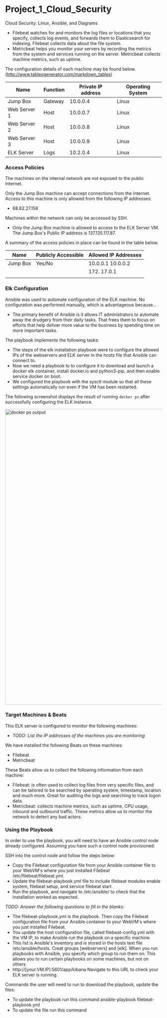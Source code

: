 # Project_1_Cloud_Security
 Cloud Security: Linux, Ansible, and Diagrams
- Filebeat watches for and monitors the log files or locations that you specify, collects log events, and forwards them to Elasticsearch for indexing. Filebeat collects data about the file system.
- Metricbeat helps you monitor your servers by recording the metrics from the system and services running on the server. Metricbeat collects machine metrics, such
as uptime.


The configuration details of each machine may be found below.
(http://www.tablesgenerator.com/markdown_tables)

| Name         | Function | Private IP address | Operating System |
|--------------|----------|--------------------|------------------|
| Jump Box     | Gateway  | 10.0.0.4           | Linux            |
| Web Server 1 | Host     | 10.0.0.7           | Linux            |
| Web Server 2 | Host     | 10.0.0.8           | Linux            |
| Web Server 3 | Host     | 10.0.0.9           | Linux            |
| ELK Server   | Logs     | 10.2.0.4           | Linux            |

### Access Policies

The machines on the internal network are not exposed to the public Internet. 

Only the Jump Box machine can accept connections from the Internet. Access to this machine is only allowed from the following IP addresses:
- 68.82.27.158

Machines within the network can only be accessed by SSH.
- Only the Jump Box machine is allowed to access to the ELK Server VM. The Jump Box's Public IP address is 137.135.117.87.

A summary of the access policies in place can be found in the table below.

| Name     | Publicly Accessible | Allowed IP Addresses |
|----------|---------------------|----------------------|
| Jump Box | Yes/No              | 10.0.0.1 10.0.0.2    |
|          |                     |    172.    17.0.1              |
|          |                     |                      |

### Elk Configuration

Ansible was used to automate configuration of the ELK machine. No configuration was performed manually, which is advantageous because...
- The primary benefit of Ansible is it allows IT administrators to automate away the drudgery from their daily tasks. That frees them to focus on efforts that help deliver more value to the business by spending time on more important tasks. 

The playbook implements the following tasks:
- The steps of the elk installation playbook were to configure the allowed IPs of the webservers and ELK server in the hosts file that Ansible can connect to.
- Now we need a playbook to to configure it to download and launch a docker elk container, install docker.io and python3-pip, and then enable service docker on boot.
- We configured the playbook with the sysctl module so that all these settings automatically run even if the VM has been restarted.

The following screenshot displays the result of running `docker ps` after successfully configuring the ELK instance.

<img width="947" alt="docker ps output" src="https://user-images.githubusercontent.com/73347552/110228099-75d12100-7ecc-11eb-8d04-20fa37486ff8.PNG">



### Target Machines & Beats
This ELK server is configured to monitor the following machines:
- _TODO: List the IP addresses of the machines you are monitoring_

We have installed the following Beats on these machines:
- Filebeat
- Metricbeat

These Beats allow us to collect the following information from each machine:
- Filebeat: is often used to collect log files from very specific files, and can be tailored to be searched by operating system, timestamp, location and much more. Great for auditing the logs and searching to track logon data. 
- Metricbeat: collects machine metrics, such as uptime, CPU usage, inbound and outbound traffic. These metrics allow us to monitor the network to detect any bad actors. 


### Using the Playbook
In order to use the playbook, you will need to have an Ansible control node already configured. Assuming you have such a control node provisioned: 

SSH into the control node and follow the steps below:
- Copy the Filebeat configuration file from your Ansible container file to your WebVM's where you just installed Filebeat /etc/filebeat/filebeat.yml.
- Update the filebeat-playbook.yml file to include filebeat modules enable system, filebeat setup, and service filebeat start.
- Run the playbook, and navigate to /etc/ansible/ to check that the installation worked as expected.

_TODO: Answer the following questions to fill in the blanks:_
- The filebeat-playbook.yml is the playbook. Then copy the Filebeat configuration file from your Ansible container to your WebVM's where you just installed Filebeat.
- You update the host configuration file, called filebeat-config.yml with the VM IP, to make Ansible run the playbook on a specific machine. 
- This list is Ansible's inventory and is stored in the hosts text file /etc/ansible/hosts. Creat groups [webservers] and [elk]. When you run playbooks with Ansible, you specify which group to run them on. This allows you to run certain playbooks on some machines, but not on others
- http://[your.VM.IP]:5601/app/kibana Navigate to this URL to check your ELK server is running. 

Commands the user will need to run to download the playbook, update the files:
- To update the playbook run this command ansible-playbook filebeat-playbook.yml
- To update the file run this command 
